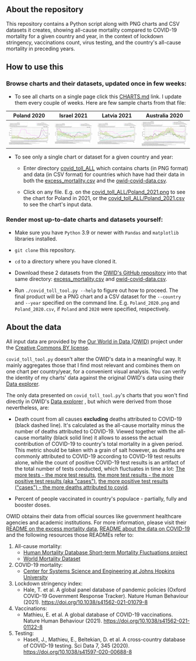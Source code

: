 ## About the repository

This repository contains a Python script along with PNG charts and CSV datasets it creates, showing all-cause mortality
compared to COVID-19 mortality for a given country and year, in the context of lockdown stringency, vaccinations count,
virus testing, and the country's all-cause mortality in preceding years.

## How to use this

### Browse charts and their datasets, updated once in few weeks:

- To see all charts on a single page click this [CHARTS.md](CHARTS.md) link. I update them every couple of weeks. Here
  are few sample charts from that file:

|Poland 2020|Israel 2021|Latvia 2021|Australia 2020|
| - | - | - | - |
|![Poland 2020](./covid_toll_ALL/Poland_2020.png)|![Israel 2021](./covid_toll_ALL/Israel_2021.png)|![Latvia 2021](./covid_toll_ALL/Sweden_2021.png)|![Australia 2020](./covid_toll_ALL/Australia_2020.png)|

- To see only a single chart or dataset for a given country and year:

  - Enter directory [covid_toll_ALL](covid_toll_ALL) which contains charts (in PNG format) and data (in CSV format) for
    countries which have had their data in both the
    [excess_mortality.csv](
    https://github.com/owid/covid-19-data/blob/master/public/data/excess_mortality/excess_mortality.csv) and the
    [owid-covid-data.csv](https://github.com/owid/covid-19-data/blob/master/public/data/owid-covid-data.csv).

  - Click on any file. E.g. on the [covid_toll_ALL/Poland_2021.png](covid_toll_ALL/Poland_2021.png) to see the chart for
    Poland in 2021, or the [covid_toll_ALL/Poland_2021.csv](covid_toll_ALL/Poland_2021.csv) to see the chart's input
    data.

### Render most up-to-date charts and datasets yourself:

- Make sure you have `Python` 3.9 or newer with `Pandas` and `matplotlib` libraries installed.

- `git clone` this repository.

- `cd` to a directory where you have cloned it.

- Download these 2 datasets from the [OWID's GitHub repository](https://github.com/owid/covid-19-data) into that same 
  directory: 
  [excess_mortality.csv](https://github.com/owid/covid-19-data/blob/master/public/data/excess_mortality/excess_mortality.csv)
  and [owid-covid-data.csv](https://github.com/owid/covid-19-data/blob/master/public/data/owid-covid-data.csv).

- Run `./covid_toll_tool.py --help` to figure out how to proceed. The final product will be a PNG chart and a CSV 
  dataset for the `--country` and `--year` specified on the command line. E.g. `Poland_2020.png` and `Poland_2020.csv`,
  if `Poland` and `2020` were specified, respectively.

## About the data

All input data are provided by the [Our World in Data (OWID)](https://ourworldindata.org/) project under the
[Creative Commons BY license](https://creativecommons.org/licenses/by/4.0/).

`covid_toll_tool.py` doesn't alter the OWID's data in a meaningful way. It mainly aggregates those that I find most
relevant and combines them on one chart per country/year, for a convenient visual analysis. You can verify the
identity of my charts' data against the original OWID's data using their [Data explorer](
https://ourworldindata.org/explorers/coronavirus-data-explorer?zoomToSelection=true&uniformYAxis=0&pickerSort=asc&pickerMetric=location&Metric=Cases%2C+tests%2C+positive+and+reproduction+rate&Interval=7-day+rolling+average&Relative+to+Population=true&Color+by+test+positivity=false&country=~POL).

The only data presented on `covid_toll_tool.py`'s charts that you won't find directly in OWID's [Data explorer](
https://ourworldindata.org/explorers/coronavirus-data-explorer?zoomToSelection=true&uniformYAxis=0&pickerSort=asc&pickerMetric=location&Metric=Cases%2C+tests%2C+positive+and+reproduction+rate&Interval=7-day+rolling+average&Relative+to+Population=true&Color+by+test+positivity=false&country=~POL)
, but which were derived from those nevertheless, are:

- Death count from all causes **excluding** deaths attributed to COVID-19 (black dashed line). It's calculated as the
all-cause mortality minus the number of deaths attributed to COVID-19. Viewed together with the all-cause mortality
(black solid line) it allows to assess the actual contribution of COVID-19 to country's total mortality in a given
period. This metric should be taken with a grain of salt however, as deaths are commonly attributed to COVID-19
according to COVID-19 test results alone, while the count of positive COVID-19 test results is an artifact of the total
number of tests conducted, which fluctuates in time a lot: [The more tests - the more test results](
https://ourworldindata.org/explorers/coronavirus-data-explorer?zoomToSelection=true&uniformYAxis=0&pickerSort=asc&pickerMetric=location&Metric=Cases%2C+tests%2C+positive+and+reproduction+rate&Interval=7-day+rolling+average&Relative+to+Population=true&Color+by+test+positivity=false&country=~POL),
[the more test results - the more positive test results (aka "cases")](
https://ourworldindata.org/explorers/coronavirus-data-explorer?zoomToSelection=true&uniformYAxis=0&pickerSort=asc&pickerMetric=location&Metric=Cases%2C+tests%2C+positive+and+reproduction+rate&Interval=7-day+rolling+average&Relative+to+Population=true&Color+by+test+positivity=false&country=~POL),
[the more positive test results ("cases") - the more deaths attributed to covid](
https://ourworldindata.org/explorers/coronavirus-data-explorer?zoomToSelection=true&uniformYAxis=0&pickerSort=asc&pickerMetric=location&Metric=Cases+and+deaths&Interval=7-day+rolling+average&Relative+to+Population=true&Color+by+test+positivity=false&country=~POL).

- Percent of people vaccinated in country's populace - partially, fully and booster doses.

OWID obtains their data from official sources like government healthcare agencies and academic institutions. For more
information, please visit their [README on the excess mortality data](
https://github.com/owid/covid-19-data/tree/master/public/data/excess_mortality), [README about the data on COVID-19](
https://github.com/owid/covid-19-data/tree/master/public/data) and the following resources those READMEs refer to:

1. All-cause mortality:
   - [Human Mortality Database Short-term Mortality Fluctuations project](https://www.mortality.org)
   - [World Mortality Dataset](https://github.com/akarlinsky/world_mortality)
2. COVID-19 mortality:
   - [Center for Systems Science and Engineering at Johns Hopkins University](https://github.com/CSSEGISandData/COVID-19)
3. Lockdown stringency index:
   - Hale, T. et al. A global panel database of pandemic policies (Oxford COVID-19 Government Response Tracker). Nature
     Human Behaviour (2021). https://doi.org/10.1038/s41562-021-01079-8
4. Vaccinations:
   - Mathieu, E. et al. A global database of COVID-19 vaccinations. Nature Human Behaviour (2021).
     https://doi.org/10.1038/s41562-021-01122-8
5. Testing:
   - Hasell, J., Mathieu, E., Beltekian, D. et al. A cross-country database of COVID-19 testing. Sci Data 7, 345 (2020).
     https://doi.org/10.1038/s41597-020-00688-8

